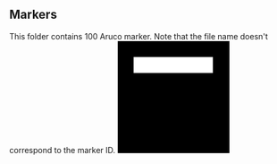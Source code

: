 ## Markers

This folder contains 100 Aruco marker. Note that the file name doesn't correspond to the marker ID.
<img src="https://github.com/hpotechius/DCAITI-Project/blob/master/Markers/marker000.png" width="200">  